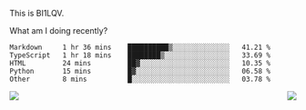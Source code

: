 This is BI1LQV.

What am I doing recently?

<!--START_SECTION:waka-->

```text
Markdown     1 hr 36 mins    ██████████▒░░░░░░░░░░░░░░   41.21 %
TypeScript   1 hr 18 mins    ████████▒░░░░░░░░░░░░░░░░   33.69 %
HTML         24 mins         ██▓░░░░░░░░░░░░░░░░░░░░░░   10.35 %
Python       15 mins         █▓░░░░░░░░░░░░░░░░░░░░░░░   06.58 %
Other        8 mins          █░░░░░░░░░░░░░░░░░░░░░░░░   03.78 %
```

<!--END_SECTION:waka-->
<img align="right" src="https://github-readme-stats.vercel.app/api?username=bi1lqv&show_icons=true&count_private=true">

<img src="https://metrics.lecoq.io/bi1lqv?template=classic&base.activity=0&base.community=0&base.repositories=0&base.metadata=0&isocalendar=1&base=header%2C%20activity%2C%20community%2C%20repositories%2C%20metadata&base.indepth=false&base.hireable=false&isocalendar=false&isocalendar.duration=full-year&config.timezone=Asia%2FShanghai">
